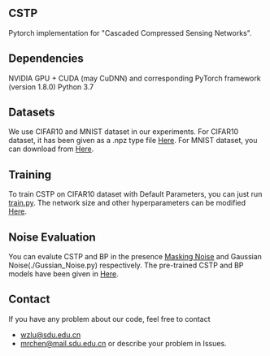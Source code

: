 ## CSTP
Pytorch implementation for "Cascaded Compressed Sensing Networks".

## Dependencies
NVIDIA GPU + CUDA (may CuDNN) and corresponding PyTorch framework (version 1.8.0)
Python 3.7

## Datasets
We use CIFAR10 and MNIST dataset in our experiments. For CIFAR10 dataset, it has been given as a .npz type file [Here](./data/). For MNIST dataset, you can download from
[Here](http://yann.lecun.com/exdb/mnist/).
## Training
To train CSTP on CIFAR10 dataset with Default Parameters, you can just run [train.py](./train.py). The network size and other hyperparameters can be modified [Here](./train.py#L128).
## Noise Evaluation
You can evalute CSTP and BP in the presence [Masking Noise](./Masking_Noise.py) and Gaussian Noise(./Gussian_Noise.py) respectively. The pre-trained CSTP and BP models have been given in [Here](./model/).

## Contact
If you have any problem about our code, feel free to contact
- wzlu@sdu.edu.cn
- mrchen@mail.sdu.edu.cn
or describe your problem in Issues.
